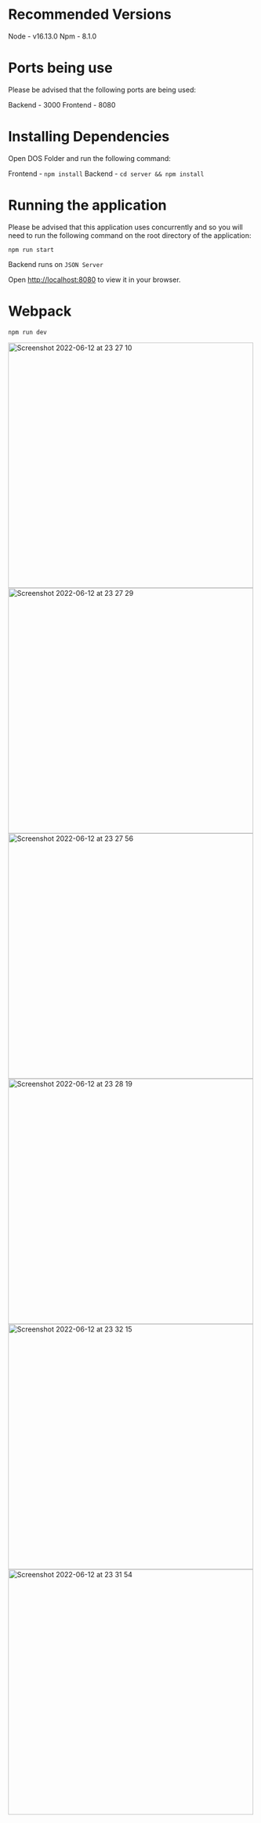 # Recommended Versions

Node  -  v16.13.0
Npm   -  8.1.0

# Ports being use

Please be advised that the following ports are being used:

Backend - 3000
Frontend - 8080


# Installing Dependencies

Open DOS Folder and run the following command:

Frontend - `npm install`
Backend -  `cd server && npm install`


# Running the application

Please be advised that this application uses concurrently and so you will need to run the following command on the root directory of the application:

`npm run start`

Backend runs on `JSON Server`

Open [http://localhost:8080](http://localhost:8080) to view it in your browser.


# Webpack 

`npm run dev` 

<img width="500" alt="Screenshot 2022-06-12 at 23 27 10" src="https://user-images.githubusercontent.com/43060555/173254457-62be3af3-cb9b-4400-8bc7-689c80cacc67.png">

<img width="500" alt="Screenshot 2022-06-12 at 23 27 29" src="https://user-images.githubusercontent.com/43060555/173254462-9d6210c3-a3c5-4067-b199-ccb8917a21c4.png">

<img width="500" alt="Screenshot 2022-06-12 at 23 27 56" src="https://user-images.githubusercontent.com/43060555/173254464-efd1ce5f-b1bb-4877-b00c-b9c67c0901c1.png">

<img width="500" alt="Screenshot 2022-06-12 at 23 28 19" src="https://user-images.githubusercontent.com/43060555/173254465-21ef3ae0-7f12-4ee2-946a-5a5438e75739.png">

<img width="500" alt="Screenshot 2022-06-12 at 23 32 15" src="https://user-images.githubusercontent.com/43060555/173254555-4d0457aa-a149-4e62-8abc-802b43f74304.png">

<img width="500" alt="Screenshot 2022-06-12 at 23 31 54" src="https://user-images.githubusercontent.com/43060555/173254932-5938994f-b019-49b1-a5b2-4867c2fb393d.png">


